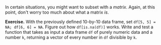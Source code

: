 

In certain situations, you might want to subset with a *matrix*. Again, at this point, don't worry too much about what a matrix *is*.

**Exercise.** With the previously defined 10-by-10 data frame, set `df[5, 5] = NA; df[6, 6] = NA`. Figure out how `df[is.na(df)]` works. Write and test a function that takes as input a data frame `df` of purely numeric data and a number `k`, returning a vector of every number in `df` divisible by `k`.